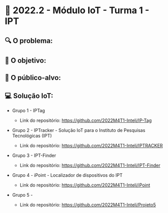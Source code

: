 # 🙋‍ 2022.2 - Módulo IoT - Turma 1 - IPT
## 🔍 O problema:


## 🎯 O objetivo:


## 🧩 O público-alvo:


## 💻 Solução IoT:

- Grupo 1 - IPTag
  - Link do repositório: https://github.com/2022M4T1-Inteli/IP-Tag

- Grupo 2 - IPTracker - Solução IoT para o Instituto de Pesquisas Tecnológicas (IPT)
  - Link do repositório: https://github.com/2022M4T1-Inteli/IPTRACKER
  
- Grupo 3 - IPT-Finder
  - Link do repositório: https://github.com/2022M4T1-Inteli/IPT-Finder
  
- Grupo 4 - iPoint - Localizador de dispositivos do IPT
  - Link do repositório: https://github.com/2022M4T1-Inteli/iPoint
  
- Grupo 5 - 
  - Link do repositório: https://github.com/2022M4T1-Inteli/Projeto5
